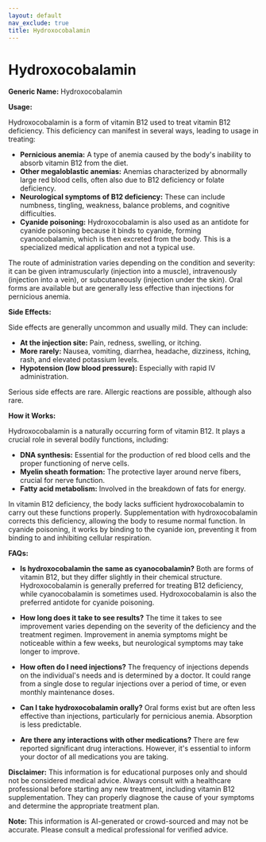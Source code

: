 ```yaml
---
layout: default
nav_exclude: true
title: Hydroxocobalamin
---
```


# Hydroxocobalamin

**Generic Name:** Hydroxocobalamin

**Usage:**

Hydroxocobalamin is a form of vitamin B12 used to treat vitamin B12 deficiency.  This deficiency can manifest in several ways, leading to usage in treating:

* **Pernicious anemia:**  A type of anemia caused by the body's inability to absorb vitamin B12 from the diet.
* **Other megaloblastic anemias:** Anemias characterized by abnormally large red blood cells, often also due to B12 deficiency or folate deficiency.
* **Neurological symptoms of B12 deficiency:**  These can include numbness, tingling, weakness, balance problems, and cognitive difficulties.
* **Cyanide poisoning:** Hydroxocobalamin is also used as an antidote for cyanide poisoning because it binds to cyanide, forming cyanocobalamin, which is then excreted from the body. This is a specialized medical application and not a typical use.

The route of administration varies depending on the condition and severity: it can be given intramuscularly (injection into a muscle), intravenously (injection into a vein), or subcutaneously (injection under the skin).  Oral forms are available but are generally less effective than injections for pernicious anemia.

**Side Effects:**

Side effects are generally uncommon and usually mild. They can include:

* **At the injection site:** Pain, redness, swelling, or itching.
* **More rarely:**  Nausea, vomiting, diarrhea, headache, dizziness, itching, rash, and elevated potassium levels.
* **Hypotension (low blood pressure):**  Especially with rapid IV administration.

Serious side effects are rare.  Allergic reactions are possible, although also rare.

**How it Works:**

Hydroxocobalamin is a naturally occurring form of vitamin B12.  It plays a crucial role in several bodily functions, including:

* **DNA synthesis:** Essential for the production of red blood cells and the proper functioning of nerve cells.
* **Myelin sheath formation:** The protective layer around nerve fibers, crucial for nerve function.
* **Fatty acid metabolism:** Involved in the breakdown of fats for energy.

In vitamin B12 deficiency, the body lacks sufficient hydroxocobalamin to carry out these functions properly. Supplementation with hydroxocobalamin corrects this deficiency, allowing the body to resume normal function.  In cyanide poisoning, it works by binding to the cyanide ion, preventing it from binding to and inhibiting cellular respiration.

**FAQs:**

* **Is hydroxocobalamin the same as cyanocobalamin?**  Both are forms of vitamin B12, but they differ slightly in their chemical structure. Hydroxocobalamin is generally preferred for treating B12 deficiency, while cyanocobalamin is sometimes used.  Hydroxocobalamin is also the preferred antidote for cyanide poisoning.

* **How long does it take to see results?**  The time it takes to see improvement varies depending on the severity of the deficiency and the treatment regimen.  Improvement in anemia symptoms might be noticeable within a few weeks, but neurological symptoms may take longer to improve.

* **How often do I need injections?** The frequency of injections depends on the individual's needs and is determined by a doctor. It could range from a single dose to regular injections over a period of time, or even monthly maintenance doses.

* **Can I take hydroxocobalamin orally?** Oral forms exist but are often less effective than injections, particularly for pernicious anemia. Absorption is less predictable.

* **Are there any interactions with other medications?**  There are few reported significant drug interactions.  However, it's essential to inform your doctor of all medications you are taking.

**Disclaimer:** This information is for educational purposes only and should not be considered medical advice.  Always consult with a healthcare professional before starting any new treatment, including vitamin B12 supplementation. They can properly diagnose the cause of your symptoms and determine the appropriate treatment plan.


**Note:** This information is AI-generated or crowd-sourced and may not be accurate. Please consult a medical professional for verified advice.